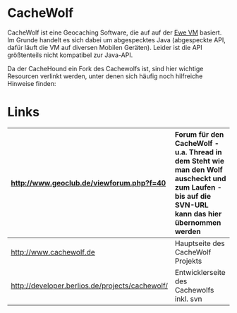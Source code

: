 # CacheWolf #

CacheWolf ist eine Geocaching Software, die auf auf der [Ewe VM](http://www.ewesoft.com) basiert. Im Grunde handelt es sich dabei um abgespecktes Java (abgespeckte API, dafür läuft die VM auf diversen Mobilen Geräten). Leider ist die API größtenteils nicht kompatibel zur Java-API.

Da der CacheHound ein Fork des Cachewolfs ist, sind hier wichtige Resourcen verlinkt werden, unter denen sich häufig noch hilfreiche Hinweise finden:

# Links #

| http://www.geoclub.de/viewforum.php?f=40  | Forum für den CacheWolf - u.a. Thread in dem Steht wie man den Wolf auscheckt und zum Laufen - bis auf die SVN-URL kann das hier übernommen werden |
|:------------------------------------------|:---------------------------------------------------------------------------------------------------------------------------------------------------|
| http://www.cachewolf.de                   | Hauptseite des CacheWolf Projekts                                                                                                                  |
| http://developer.berlios.de/projects/cachewolf/ | Entwicklerseite des Cachewolfs inkl. svn                                                                                                           |